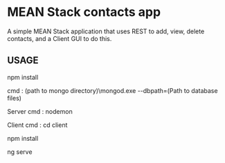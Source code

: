 # MEAN Stack contacts app
A simple MEAN Stack application that uses REST to add, view, delete contacts, and a Client GUI to do this.

## USAGE
npm install

 cmd : (path to mongo directory)\mongod.exe --dbpath=(Path to database files)

Server cmd : nodemon

Client cmd : cd client

npm install

ng serve
